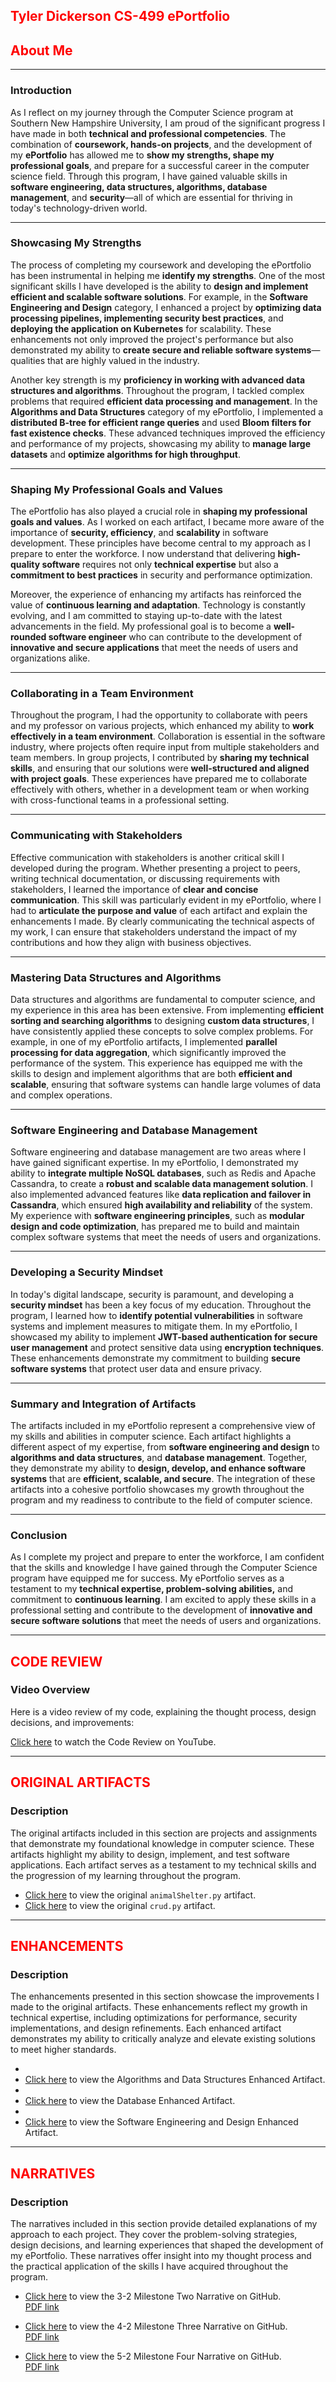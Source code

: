 ## <span style="color: red;">Tyler Dickerson CS-499 ePortfolio</span>

## <span style="color: red;">About Me</span>
---

### **Introduction**

As I reflect on my journey through the Computer Science program at Southern New Hampshire University, I am proud of the significant progress I have made in both **technical and professional competencies**. The combination of **coursework, hands-on projects**, and the development of my **ePortfolio** has allowed me to **show my strengths, shape my professional goals**, and prepare for a successful career in the computer science field. Through this program, I have gained valuable skills in **software engineering, data structures, algorithms, database management**, and **security**—all of which are essential for thriving in today's technology-driven world.

---

### **Showcasing My Strengths**

The process of completing my coursework and developing the ePortfolio has been instrumental in helping me **identify my strengths**. One of the most significant skills I have developed is the ability to **design and implement efficient and scalable software solutions**. For example, in the **Software Engineering and Design** category, I enhanced a project by **optimizing data processing pipelines, implementing security best practices**, and **deploying the application on Kubernetes** for scalability. These enhancements not only improved the project's performance but also demonstrated my ability to **create secure and reliable software systems**—qualities that are highly valued in the industry.

Another key strength is my **proficiency in working with advanced data structures and algorithms**. Throughout the program, I tackled complex problems that required **efficient data processing and management**. In the **Algorithms and Data Structures** category of my ePortfolio, I implemented a **distributed B-tree for efficient range queries** and used **Bloom filters for fast existence checks**. These advanced techniques improved the efficiency and performance of my projects, showcasing my ability to **manage large datasets** and **optimize algorithms for high throughput**.

---

### **Shaping My Professional Goals and Values**

The ePortfolio has also played a crucial role in **shaping my professional goals and values**. As I worked on each artifact, I became more aware of the importance of **security, efficiency**, and **scalability** in software development. These principles have become central to my approach as I prepare to enter the workforce. I now understand that delivering **high-quality software** requires not only **technical expertise** but also a **commitment to best practices** in security and performance optimization.

Moreover, the experience of enhancing my artifacts has reinforced the value of **continuous learning and adaptation**. Technology is constantly evolving, and I am committed to staying up-to-date with the latest advancements in the field. My professional goal is to become a **well-rounded software engineer** who can contribute to the development of **innovative and secure applications** that meet the needs of users and organizations alike.

---

### **Collaborating in a Team Environment**

Throughout the program, I had the opportunity to collaborate with peers and my professor on various projects, which enhanced my ability to **work effectively in a team environment**. Collaboration is essential in the software industry, where projects often require input from multiple stakeholders and team members. In group projects, I contributed by **sharing my technical skills**, and ensuring that our solutions were **well-structured and aligned with project goals**. These experiences have prepared me to collaborate effectively with others, whether in a development team or when working with cross-functional teams in a professional setting.

---

### **Communicating with Stakeholders**

Effective communication with stakeholders is another critical skill I developed during the program. Whether presenting a project to peers, writing technical documentation, or discussing requirements with stakeholders, I learned the importance of **clear and concise communication**. This skill was particularly evident in my ePortfolio, where I had to **articulate the purpose and value** of each artifact and explain the enhancements I made. By clearly communicating the technical aspects of my work, I can ensure that stakeholders understand the impact of my contributions and how they align with business objectives.

---

### **Mastering Data Structures and Algorithms**

Data structures and algorithms are fundamental to computer science, and my experience in this area has been extensive. From implementing **efficient sorting and searching algorithms** to designing **custom data structures**, I have consistently applied these concepts to solve complex problems. For example, in one of my ePortfolio artifacts, I implemented **parallel processing for data aggregation**, which significantly improved the performance of the system. This experience has equipped me with the skills to design and implement algorithms that are both **efficient and scalable**, ensuring that software systems can handle large volumes of data and complex operations.

---

### **Software Engineering and Database Management**

Software engineering and database management are two areas where I have gained significant expertise. In my ePortfolio, I demonstrated my ability to **integrate multiple NoSQL databases**, such as Redis and Apache Cassandra, to create a **robust and scalable data management solution**. I also implemented advanced features like **data replication and failover in Cassandra**, which ensured **high availability and reliability** of the system. My experience with **software engineering principles**, such as **modular design and code optimization**, has prepared me to build and maintain complex software systems that meet the needs of users and organizations.

---

### **Developing a Security Mindset**

In today's digital landscape, security is paramount, and developing a **security mindset** has been a key focus of my education. Throughout the program, I learned how to **identify potential vulnerabilities** in software systems and implement measures to mitigate them. In my ePortfolio, I showcased my ability to implement **JWT-based authentication for secure user management** and protect sensitive data using **encryption techniques**. These enhancements demonstrate my commitment to building **secure software systems** that protect user data and ensure privacy.

---

### **Summary and Integration of Artifacts**

The artifacts included in my ePortfolio represent a comprehensive view of my skills and abilities in computer science. Each artifact highlights a different aspect of my expertise, from **software engineering and design** to **algorithms and data structures**, and **database management**. Together, they demonstrate my ability to **design, develop, and enhance software systems** that are **efficient, scalable, and secure**. The integration of these artifacts into a cohesive portfolio showcases my growth throughout the program and my readiness to contribute to the field of computer science.

---

### **Conclusion**

As I complete my project and prepare to enter the workforce, I am confident that the skills and knowledge I have gained through the Computer Science program have equipped me for success. My ePortfolio serves as a testament to my **technical expertise, problem-solving abilities,** and commitment to **continuous learning**. I am excited to apply these skills in a professional setting and contribute to the development of **innovative and secure software solutions** that meet the needs of users and organizations.

---

## <span style="color: red;">CODE REVIEW</span>

### Video Overview

Here is a video review of my code, explaining the thought process, design decisions, and improvements:

[Click here](https://www.youtube.com/watch?v=gt5Y7OnjSUg) to watch the Code Review on YouTube.

---

## <span style="color: red;">ORIGINAL ARTIFACTS</span>

### Description

The original artifacts included in this section are projects and assignments that demonstrate my foundational knowledge in computer science. These artifacts highlight my ability to design, implement, and test software applications. Each artifact serves as a testament to my technical skills and the progression of my learning throughout the program.

- [Click here](https://github.com/dickersontd1/CS-499/blob/main/Final%20Capstone/Algorithms%20and%20Data%20Structures/Original%20Artifact/animalShelter.py) to view the original `animalShelter.py` artifact.
- [Click here](https://github.com/dickersontd1/CS-499/blob/main/Final%20Capstone/Databases/Original%20Artifact/crud.py) to view the original `crud.py` artifact.

---

## <span style="color: red;">ENHANCEMENTS</span>

### Description

The enhancements presented in this section showcase the improvements I made to the original artifacts. These enhancements reflect my growth in technical expertise, including optimizations for performance, security implementations, and design refinements. Each enhanced artifact demonstrates my ability to critically analyze and elevate existing solutions to meet higher standards.

-
- [Click here](https://github.com/dickersontd1/CS-499/blob/main/Final%20Capstone/Algorithms%20and%20Data%20Structures/Enhanced%20Artifact/AlgorithmsAndDataStructuresEnhanced.py) to view the Algorithms and Data Structures Enhanced Artifact.
-
-  [Click here](https://github.com/dickersontd1/CS-499/blob/main/Final%20Capstone/Databases/Enhanced%20Artifact/DatabaseEnhancedArtifact.py) to view the Database Enhanced Artifact.
-
- [Click here](https://github.com/dickersontd1/CS-499/blob/main/Final%20Capstone/Software%20Engineering%20and%20Design/Enhanced%20Artifact/animalShelterEnhancement1.py) to view the Software Engineering and Design Enhanced Artifact.

---

## <span style="color: red;">NARRATIVES</span>

### Description

The narratives included in this section provide detailed explanations of my approach to each project. They cover the problem-solving strategies, design decisions, and learning experiences that shaped the development of my ePortfolio. These narratives offer insight into my thought process and the practical application of the skills I have acquired throughout the program.

- [Click here](https://github.com/dickersontd1/CS-499/blob/main/Final%20Capstone/Narratives/3-2%20Milestone%20Two-%20Tyler%20Dickerson%20Resubmit%20(1).pdf) to view the 3-2 Milestone Two Narrative on GitHub.  
  [PDF link](https://drive.google.com/file/d/1P70qm5uTjBRPUje6hQkRc0Zm6Z_fh-Wr/view?usp=sharing)

- [Click here](https://github.com/dickersontd1/CS-499/blob/main/Final%20Capstone/Narratives/4-2%20Milestone%20Three-%20Tyler%20Dickerson%20(1).pdf) to view the 4-2 Milestone Three Narrative on GitHub.  
  [PDF link](https://drive.google.com/file/d/1J68H8EXOGhQBc2JZ39D6V8_xot1CWTlJ/view?usp=sharing)

- [Click here](https://github.com/dickersontd1/CS-499/blob/main/Final%20Capstone/Narratives/5-2%20Milestone%20Four%20Enhance-%20Tyler%20Dickerson%20(1).pdf) to view the 5-2 Milestone Four Narrative on GitHub.  
  [PDF link](https://drive.google.com/file/d/1926BDK6AZblsWKHIHQ_h9q8k_Hkyks8s/view?usp=sharing)
